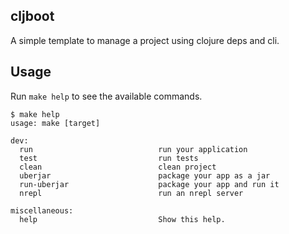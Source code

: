 ## cljboot

A simple template to manage a project using clojure deps and cli.

## Usage

Run `make help` to see the available commands.

```shell
$ make help
usage: make [target]

dev:
  run                            run your application
  test                           run tests
  clean                          clean project
  uberjar                        package your app as a jar
  run-uberjar                    package your app and run it
  nrepl                          run an nrepl server

miscellaneous:
  help                           Show this help.
```
